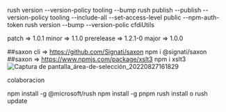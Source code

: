 rush version --version-policy tooling --bump
rush publish --publish --version-policy tooling --include-all --set-access-level public --npm-auth-token
rush version --bump --version-polic cfdiUtils

patch => 1.0.1
minor => 1.1.0
prerelease => 1.2.1-0
major => 1.0.0

##saxon cli => https://github.com/Signati/saxon npm i @signati/saxon
##saxon => https://www.npmjs.com/package/xslt3 npm i xslt3
![Captura de pantalla_área-de-selección_20220827161829](https://user-images.githubusercontent.com/19777772/187048312-4cc9d079-8431-4029-9b32-83912fa3e9f7.png)

colaboracion

npm install -g @microsoft/rush
npm install -g pnpm
rush install o rush update
